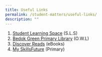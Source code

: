 ```yaml
---
title: Useful Links
permalink: /student-matters/useful-links/
description: ""
---
```

1.  [Student Learning Space](https://vle.learning.moe.edu.sg/login) (S.L.S)
2.  [Bedok Green Primary Library](https://schoolibrary.moe.edu.sg/bedokgreenpri/cgi-bin/spydus.exe/MSGTRN/WPAC/HOME) (O.W.L)
3.  [Discover Reads](https://eresources.nlb.gov.sg/eReads/DiscoveReads/All) (eBooks)
4.  [My SkillsFuture](https://www.myskillsfuture.gov.sg/content/student/en/primary.html) (Primary)